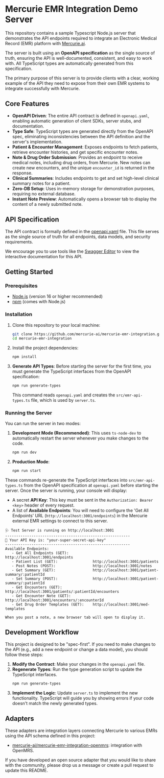 # Mercurie EMR Integration Demo Server

This repository contains a sample Typescript Node.js server that demonstrates the API endpoints required to integrate an Electronic Medical Record (EMR) platform with [Mercurie.ai](https://www.mercurie.ai).

The server is built using an **OpenAPI specification** as the single source of truth, ensuring the API is well-documented, consistent, and easy to work with. All TypeScript types are automatically generated from this specification.

The primary purpose of this server is to provide clients with a clear, working example of the API they need to expose from their own EMR systems to integrate successfully with Mercurie.

## Core Features

*   **OpenAPI Driven**: The entire API contract is defined in `openapi.yaml`, enabling automatic generation of client SDKs, server stubs, and documentation.
*   **Type Safe**: TypeScript types are generated directly from the OpenAPI spec, eliminating inconsistencies between the API definition and the server's implementation.
*   **Patient & Encounter Management**: Exposes endpoints to fetch patients, retrieve encounter histories, and get specific encounter notes.
*   **Note & Drug Order Submission**: Provides an endpoint to receive medical notes, including drug orders, from Mercurie. New notes can create new encounters, and the unique `encounter_id` is returned in the response.
*   **Clinical Summaries**: Includes endpoints to get and set high-level clinical summary notes for a patient.
*   **Zero-DB Setup**: Uses in-memory storage for demonstration purposes, requiring no external database.
*   **Instant Note Preview**: Automatically opens a browser tab to display the content of a newly submitted note.

## API Specification

The API contract is formally defined in the [openapi.yaml](./openapi.yaml) file. This file serves as the single source of truth for all endpoints, data models, and security requirements.

We encourage you to use tools like the [Swagger Editor](https://editor-next.swagger.io/) to view the interactive documentation for this API.

## Getting Started

### Prerequisites

*   [Node.js](https://nodejs.org/) (version 16 or higher recommended)
*   [npm](https://www.npmjs.com/) (comes with Node.js)

### Installation

1.  Clone this repository to your local machine:
    ```bash
    git clone https://github.com/mercurie-ai/mercurie-emr-integration.git
    cd mercurie-emr-integration
    ```

2.  Install the project dependencies:
    ```bash
    npm install
    ```

3.  **Generate API Types**: Before starting the server for the first time, you must generate the TypeScript interfaces from the OpenAPI specification:
    ```bash
    npm run generate-types
    ```
    This command reads `openapi.yaml` and creates the `src/emr-api-types.ts` file, which is used by `server.ts`.

### Running the Server

You can run the server in two modes:

1.  **Development Mode (Recommended)**: This uses `ts-node-dev` to automatically restart the server whenever you make changes to the code.
    ```bash
    npm run dev
    ```

2.  **Production Mode**:
    ```bash
    npm run start
    ```

These commands re-generate the TypeScript interfaces into `src/emr-api-types.ts` from the OpenAPI specification at `openapi.yaml` before starting the server. Once the server is running, your console will display:
- A secret **API Key**: This key must be sent in the `Authorization: Bearer <key>` header of every request.
- A list of **Available Endpoints**: You will need to configure the 'Get All Endpoints' URL (`http://localhost:3001/endpoints`) in the Mercurie external EMR settings to connect to this server.

```
🩺 Test Server is running on http://localhost:3001
---------------------------------------------------------
🔑 Your API Key is: "your-super-secret-api-key"
---------------------------------------------------------
Available Endpoints:
   - Get All Endpoints (GET):           http://localhost:3001/endpoints
   - Patient List (GET):                http://localhost:3001/patients
   - Post Notes (POST):                 http://localhost:3001/notes
   - Get Summary (GET):                 http://localhost:3001/patient-summary/:patientId
   - Set Summary (POST):                http://localhost:3001/patient-summary/:patientId
   - Get Encounters (GET):              http://localhost:3001/patients/:patientId/encounters
   - Get Encounter Note (GET):          http://localhost:3001/encounters/:encounterId
   - Get Drug Order Templates (GET):    http://localhost:3001/med-templates

When you post a note, a new browser tab will open to display it.
```

## Development Workflow

This project is designed to be "spec-first". If you need to make changes to the API (e.g., add a new endpoint or change a data model), you should follow these steps:

1.  **Modify the Contract**: Make your changes in the `openapi.yaml` file.
2.  **Regenerate Types**: Run the type generation script to update the TypeScript interfaces.
    ```bash
    npm run generate-types
    ```
3.  **Implement the Logic**: Update `server.ts` to implement the new functionality. TypeScript will guide you by showing errors if your code doesn't match the newly generated types.


## Adapters

These adapters are integration layers connecting Mercurie to various EMRs using the API schema defined in this project:

- [mercurie-ai/mercurie-emr-integration-openmrs](https://github.com/mercurie-ai/mercurie-emr-integration-openmrs): integration with OpenMRS.

If you have developed an open source adapter that you would like to share with the community, please drop us a message or create a pull request to update this README.